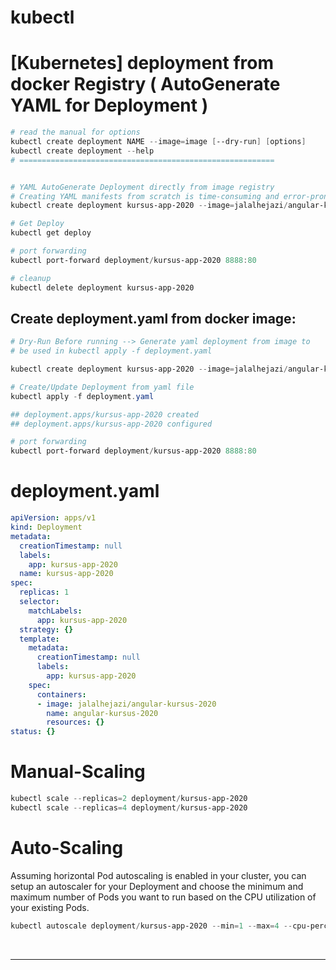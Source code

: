 # kubectl


# [Kubernetes] deployment from docker Registry ( AutoGenerate YAML for Deployment )

```powershell
# read the manual for options
kubectl create deployment NAME --image=image [--dry-run] [options]
kubectl create deployment --help
# =========================================================


# YAML AutoGenerate Deployment directly from image registry
# Creating YAML manifests from scratch is time-consuming and error-prone !!
kubectl create deployment kursus-app-2020 --image=jalalhejazi/angular-kursus-2020:latest

# Get Deploy
kubectl get deploy

# port forwarding 
kubectl port-forward deployment/kursus-app-2020 8888:80

# cleanup
kubectl delete deployment kursus-app-2020
```


## Create deployment.yaml from docker image:

```powershell
# Dry-Run Before running --> Generate yaml deployment from image to 
# be used in kubectl apply -f deployment.yaml 

kubectl create deployment kursus-app-2020 --image=jalalhejazi/angular-kursus-2020 --output='yaml'  --dry-run >>  deployment.yaml

# Create/Update Deployment from yaml file
kubectl apply -f deployment.yaml

## deployment.apps/kursus-app-2020 created
## deployment.apps/kursus-app-2020 configured

# port forwarding 
kubectl port-forward deployment/kursus-app-2020 8888:80
```

# deployment.yaml
```yaml
apiVersion: apps/v1
kind: Deployment
metadata:
  creationTimestamp: null
  labels:
    app: kursus-app-2020
  name: kursus-app-2020
spec:
  replicas: 1
  selector:
    matchLabels:
      app: kursus-app-2020
  strategy: {}
  template:
    metadata:
      creationTimestamp: null
      labels:
        app: kursus-app-2020
    spec:
      containers:
      - image: jalalhejazi/angular-kursus-2020
        name: angular-kursus-2020
        resources: {}
status: {}
```

# Manual-Scaling 

```powershell
kubectl scale --replicas=2 deployment/kursus-app-2020
kubectl scale --replicas=4 deployment/kursus-app-2020
```

# Auto-Scaling
Assuming horizontal Pod autoscaling is enabled in your cluster, you can setup an autoscaler for your Deployment and choose the minimum and maximum number of Pods you want to run based on the CPU utilization of your existing Pods.

```powershell
kubectl autoscale deployment/kursus-app-2020 --min=1 --max=4 --cpu-percent=80
```



<br>
<hr>
